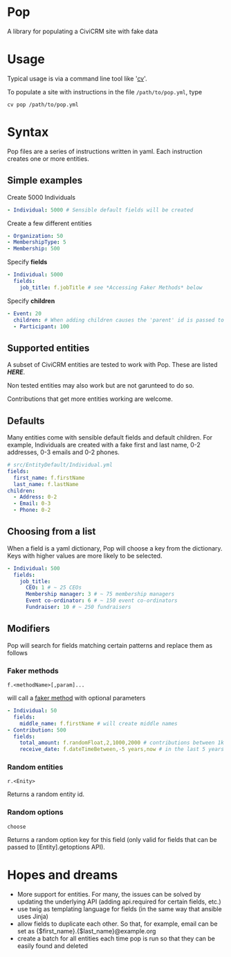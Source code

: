 # Pop

A library for populating a CiviCRM site with fake data

# Usage

Typical usage is via a command line tool like '[cv](https://github.com/civicrm/cv)'.

To populate a site with instructions in the file `/path/to/pop.yml`, type

```
cv pop /path/to/pop.yml
```

# Syntax

Pop files are a series of instructions written in yaml. Each instruction creates
one or more entities.

## Simple examples

Create 5000 Individuals

```yaml
- Individual: 5000 # Sensible default fields will be created
```

Create a few different entities

```yaml
- Organization: 50
- MembershipType: 5
- Membership: 500
```

Specify **fields**
```yaml
- Individual: 5000
  fields:
    job_title: f.jobTitle # see *Accessing Faker Methods* below
```


Specify **children**
```yaml
- Event: 20
  children: # When adding children causes the 'parent' id is passed to the child entity
  - Participant: 100

```

## Supported entities

A subset of CiviCRM entities are tested to work with Pop. These are listed ***HERE***.

Non tested entities may also work but are not garunteed to do so.

Contributions that get more entities working are welcome.

## Defaults

Many entities come with sensible default fields and default children. For example, Individuals are created with a fake first and last name, 0-2 addresses, 0-3 emails and 0-2 phones.

```yaml
# src/EntityDefault/Individual.yml
fields:
  first_name: f.firstName
  last_name: f.lastName
children:
  - Address: 0-2
  - Email: 0-3
  - Phone: 0-2
```

## Choosing from a list

When a field is a yaml dictionary, Pop will choose a key from the dictionary. Keys with higher values are more likely to be selected.

```yaml
- Individual: 500
  fields:
    job_title:
      CEO: 1 # ~ 25 CEOs
      Membership manager: 3 # ~ 75 membership managers
      Event co-ordinator: 6 # ~ 150 event co-ordinators
      Fundraiser: 10 # ~ 250 fundraisers
```

## Modifiers

Pop will search for fields matching certain patterns and replace them as follows

### Faker methods

`f.<methodName>[,param]...`

will call a [faker method](https://github.com/fzaninotto/Faker) with optional parameters

```yaml
- Individual: 50
  fields:
    middle_name: f.firstName # will create middle names
- Contribution: 500
  fields:
    total_amount: f.randomFloat,2,1000,2000 # contributions between 1k and 2k
    receive_date: f.dateTimeBetween,-5 years,now # in the last 5 years
```

### Random entities

`r.<Enity>`

Returns a random entity id.

### Random options

`choose`

Returns a random option key for this field (only valid for fields that can be passed to [Entity].getoptions API).

# Hopes and dreams

* More support for entities. For many, the issues can be solved by updating the underlying API (adding api.required for certain fields, etc.)
* use twig as templating language for fields (in the same way that ansible uses Jinja)
* allow fields to duplicate each other. So that, for example, email can be set as {$first_name}.{$last_name}@example.org
* create a batch for all entities each time pop is run so that they can be easily found and deleted
